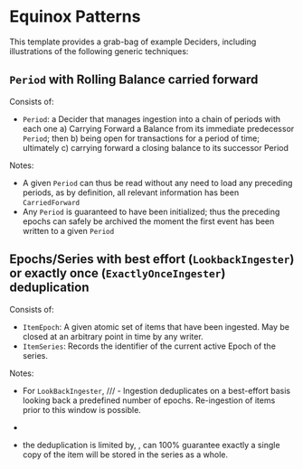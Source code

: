 # Equinox Patterns

This template provides a grab-bag of example Deciders, including illustrations of the following generic techniques:

## `Period` with Rolling Balance carried forward

Consists of:

- `Period`: a Decider that manages ingestion into a chain of periods with each one
  a) Carrying Forward a Balance from its immediate predecessor `Period`; then
  b) being open for transactions for a period of time; ultimately
  c) carrying forward a closing balance to its successor Period
  
Notes:
- A given `Period` can thus be read without any need to load any preceding periods, as by definition, all relevant information has been `CarriedForward`
- Any `Period` is guaranteed to have been initialized; thus the preceding epochs can safely be archived the moment the first event has been written to a given `Period`

## Epochs/Series with best effort (`LookbackIngester`) or exactly once (`ExactlyOnceIngester`) deduplication

Consists of:

- `ItemEpoch`: A given atomic set of items that have been ingested. May be closed at an arbitrary point in time by any writer.
- `ItemSeries`: Records the identifier of the current active Epoch of the series.

Notes:
- For `LookBackIngester`, /// - Ingestion deduplicates on a best-effort basis looking back a predefined number of epochs. Re-ingestion of items prior to this window is possible.

- 
- the deduplication is limited by, , can 100% guarantee exactly a single copy of the item will be stored in the series as a whole.
